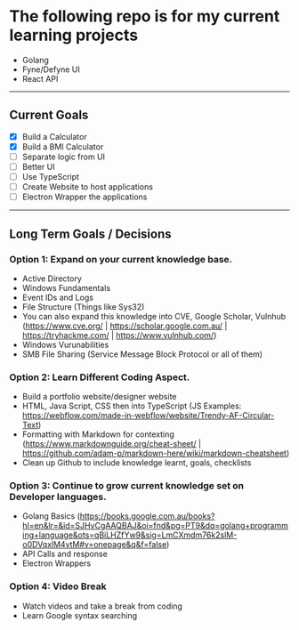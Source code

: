 # The following repo is for my current learning projects
- Golang
- Fyne/Defyne UI
- React API
---
## Current Goals

- [x] Build a Calculator
- [x] Build a BMI Calculator
- [ ] Separate logic from UI
- [ ] Better UI 
- [ ] Use TypeScript 
- [ ] Create Website to host applications
- [ ] Electron Wrapper the applications
--- 
## Long Term Goals / Decisions
### Option 1: Expand on your current knowledge base.
- Active Directory
- Windows Fundamentals
- Event IDs and Logs
- File Structure (Things like Sys32)
- You can also expand this knowledge into CVE, Google Scholar, Vulnhub (https://www.cve.org/ | https://scholar.google.com.au/ | https://tryhackme.com/ | https://www.vulnhub.com/)
- Windows Vurunabilities 
- SMB File Sharing (Service Message Block Protocol or all of them)

### Option 2: Learn Different Coding Aspect.
- Build a portfolio website/designer website 
- HTML, Java Script, CSS then into TypeScript (JS Examples: https://webflow.com/made-in-webflow/website/Trendy-AF-Circular-Text)
- Formatting with Markdown for contexting (https://www.markdownguide.org/cheat-sheet/ | https://github.com/adam-p/markdown-here/wiki/markdown-cheatsheet)
- Clean up Github to include knowledge learnt, goals, checklists

### Option 3: Continue to grow current knowledge set on Developer languages.
- Golang Basics (https://books.google.com.au/books?hl=en&lr=&id=SJHvCgAAQBAJ&oi=fnd&pg=PT9&dq=golang+programming+language&ots=qBiLHZfYw9&sig=LmCXmdm76k2slM-o0DVqxlM4vtM#v=onepage&q&f=false)
- API Calls and response 
- Electron Wrappers 

### Option 4: Video Break
- Watch videos and take a break from coding
- Learn Google syntax searching

